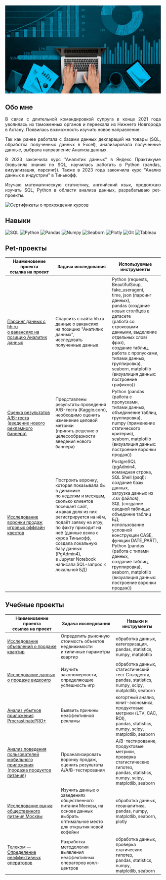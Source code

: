 ![Header](https://github.com/KuznetsovAnastasiia/kuznetsovAnastasiia/blob/main/assets/d02f20e555c6f31bb3d358cae5bdcf11.jpg)

## Обо мне
<div style="text-align: justify">

В связи с длительной командировкой супруга в конце 2021 года уволилась из таможенных органов и переехала из Нижнего Новгорода в Астану. Появилась возможность изучить новое направление.

Так как ранее работала с базами данных деклараций на товары (SQL, обработка полученных данных в Excel), анализировала полученные данные, выбрала направление Анализа данных.

В 2023 закончила курс "Аналитик данных" в Яндекс Практикуме (повысила знания по SQL, научилась работать в Python (pandas, визуализация, парсинг)). Также в 2023 года закончила курс "Анализ данных в индустрии" в Тинькофф.

Изучаю математическую статистику, английский язык, продолжаю изучать SQL, Python в области анализа данных, разрабатываю pet-проекты. </div>

![Сертификаты о прохождении курсов](https://github.com/KuznetsovAnastasiia/certificates)

## Навыки

![SQL](https://img.shields.io/badge/SQL-00BEF2?style=for-the-badge&logo=PostgreSQL)
![Python](https://img.shields.io/badge/python-3670A0?style=for-the-badge&logo=python&logoColor=ffdd54)
![Pandas](https://img.shields.io/badge/pandas-%23150458.svg?style=for-the-badge&logo=pandas&logoColor=white)
![Numpy](https://img.shields.io/badge/numpy-%23013243.svg?style=for-the-badge&logo=numpy&logoColor=white)
![Seaborn](https://img.shields.io/badge/Seaborn-%23150458.svg?style=for-the-badge&logo=Seaborn&logoColor=white)
![Plotly](https://img.shields.io/badge/Plotly-%233F4F75.svg?style=for-the-badge&logo=plotly&logoColor=white)
![Git](https://img.shields.io/badge/git-%2307405e.svg?style=for-the-badge&logo=git&logoColor=white)
![Tableau](https://img.shields.io/badge/Tableau-%2300f.svg?style=for-the-badge&logo=Tableau&logoColor=white)

## Pet-проекты
| Наименовение проекта<br />ссылка на проект | Задача исследования | Используемые инструменты |
|----------|----------|----------|
|[Парсинг данных с hh.ru<br />о вакансиях на позицию Аналитик данных](https://github.com/KuznetsovAnastasiia/HH_RU_PARSING/blob/main/HH_RU_PARSING.ipynb)|Спарсить с сайта hh.ru данные о вакансиях<br />на позицию "Анатилик данных",<br />исследовать полученные данные| Python (requests, BeautifulSoup, fake_useragent,<br />time, json (парсинг данных),<br />pandas (создание новых столбцов в датасете<br />(работа со строковыми данными, выделение отдельных слов/фраз),<br />создание таблиц, работа с пропусками,<br />типами данных, группировка),<br />seaborn, matplotlib (визуалиция данных: построение графиков))|
|[Оценка результатов A/B-теста<br />(введение нового рекламного баннера)](https://github.com/KuznetsovAnastasiia/AB-TEST-ADVERTISING/blob/main/AB%20TEST%20ADVERTISING.ipynb)| Представлены результаты проведения A/B-теста (Kaggle.com),<br />необходимо оценить изменение целовой метрики<br />(принять решение о целесообразности<br />введения нового баннера)| Python (pandas (работа с пропусками,<br />типами данных, объединение таблиц, группировка),<br />numpy (применение статического критерия),<br />seaborn, matplotlib<br />(визуалиция данных: построение воронки продаж))|
|[Исследование воронки продаж игровых оффлайн квестов](https://github.com/KuznetsovAnastasiia/SQL_QUESTS_FUNNEL/blob/main/SQL_QUESTS_FUNNEL.ipynb)|Построить воронку, которая показывала бы в динамике<br />по неделям и месяцам, сколько клиентов посещает сайт,<br />и какая доля из них регистрируется на нём, подаёт заявку на игру,<br />по факту приходит на неё (данные взяла с курса Тинькофф,<br />создала локальную базу данных (PgAdmin4),<br />в Jupyter Notebook написала SQL-запрос к локальной БД)|PostgreSQL (pgAdmin4, командная строка,<br />SQL Shell (psql): создание базы данных,<br />загрузка данных из .csv файлов),<br />SQL (создание сводной таблицы: объединие таблиц БД;<br />использование условной конструкции CASE,<br />функции DATE_PART), Python (pandas (работа с типами данных,<br />создание таблиц, группировка),<br />seaborn, matplotlib<br />(визуалиция данных: построение воронки продаж))|

## Учебные проекты
| Наименовение проекта<br />ссылка на проект | Задача исследования | Навыки и инструменты |
|----------|----------|----------|
| [Исследование объявлений о продаже квартир](https://github.com/KuznetsovAnastasiia/educational_projects/blob/main/1_Исследование_объявлений_о_продаже_квартир.ipynb) | Определить рыночную стоимость объектов недвижимости<br />и типичные параметры квартир | обработка данных, категоризация,<br />pandas, statistics, numpy, matplotlib |
| [Исследование данных о продаже видеоигр](https://github.com/KuznetsovAnastasiia/educational_projects/blob/main/2_Исследование%20данных%20о%20продаже%20видеоигр.ipynb) | Изучить закономерности, определяющие успешность игр | обработка данных, статистический тест Стьюдента,<br />pandas, statistics, numpy, scipy,<br />matplotlib, seaborn |
| [Анализ убытков приложения ProcrastinatePRO+](https://github.com/KuznetsovAnastasiia/educational_projects/blob/main/3_Анализ%20убытков%20приложения%20ProcrastinatePRO%2B.ipynb) | Выявить причины неэффективной рекламы | когортный анализ, юнит-экономика,<br />продуктовые метрики (LTV, CAC, ROI),<br />pandas, statistics, numpy, scipy,<br />matplotlib, seaborn |
| [Анализ поведения пользователей мобильного приложения<br />(продажа продуктов питания)](https://github.com/KuznetsovAnastasiia/educational_projects/blob/main/4_Анализ%20поведения%20пользователей%20мобильного%20приложения.ipynb) | Проанализировать воронку продаж,<br />оценить результаты A/A/B-тестирования | A/B-тестирование, продуктовые метрики,<br />проверка статистических гипотез,<br />pandas, statistics, numpy, scipy,<br />matplotlib, seaborn |
| [Исследование рынка общественного питания Москвы](https://github.com/KuznetsovAnastasiia/educational_projects/blob/main/5_Исследование%20рынка%20общественного%20питания%20Москвы.ipynb) | Изучить данные о заведениях общественного<br />питания Москвы, на основе данных выбрать<br />оптимальное место для открытия новой кофейни | обработка данных, геоаналитика,<br />pandas, numpy, matplotlib, seaborn, plotly |
| [Телеком — Определение неэффективных операторов](https://github.com/KuznetsovAnastasiia/educational_projects/blob/main/6_Телеком%20—%20Определение%20неэффективных%20операторов.ipynb) | Разработка методологии выявления<br />неэффективных операторов колл-центров | обработка данных, проверка статических гипотез,<br />pandas, statistics, numpy,<br />matplotlib, seaborn |
